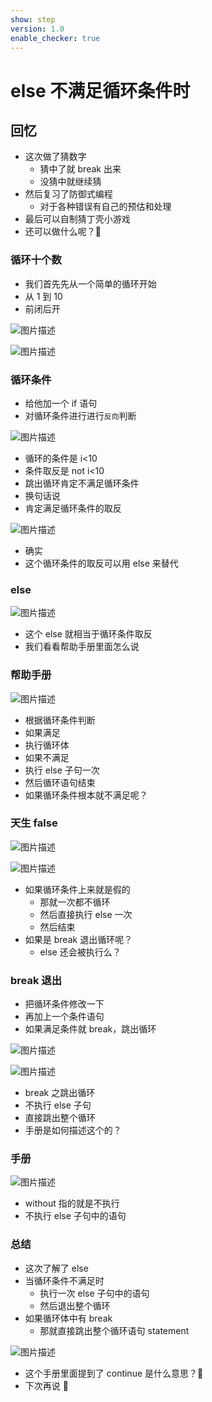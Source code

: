 ```yaml
---
show: step
version: 1.0
enable_checker: true
---
```


# else 不满足循环条件时

## 回忆

- 这次做了猜数字
  - 猜中了就 break 出来
  - 没猜中就继续猜
- 然后复习了防御式编程
  - 对于各种错误有自己的预估和处理
- 最后可以自制猜丁壳小游戏
- 还可以做什么呢？🤔

### 循环十个数

- 我们首先先从一个简单的循环开始
- 从 1 到 10
- 前闭后开

![图片描述](https://doc.shiyanlou.com/courses/uid1190679-20211006-1633482904185)

![图片描述](https://doc.shiyanlou.com/courses/uid1190679-20211006-1633482911046)

### 循环条件

- 给他加一个 if 语句
- 对循环条件进行进行`反向`判断

![图片描述](https://doc.shiyanlou.com/courses/uid1190679-20211006-1633483115380)

- 循环的条件是 i<10
- 条件取反是 not i<10
- 跳出循环肯定不满足循环条件
- 换句话说
- 肯定满足循环条件的取反

![图片描述](https://doc.shiyanlou.com/courses/uid1190679-20211006-1633483169904)

- 确实
- 这个循环条件的取反可以用 else 来替代

### else

![图片描述](https://doc.shiyanlou.com/courses/uid1190679-20211006-1633483250677)

- 这个 else 就相当于循环条件取反
- 我们看看帮助手册里面怎么说

### 帮助手册

![图片描述](https://doc.shiyanlou.com/courses/uid1190679-20211006-1633483565139)

- 根据循环条件判断
- 如果满足
- 执行循环体
- 如果不满足
- 执行 else 子句一次
- 然后循环语句结束
- 如果循环条件根本就不满足呢？

### 天生 false

![图片描述](https://doc.shiyanlou.com/courses/uid1190679-20211006-1633483686962)

![图片描述](https://doc.shiyanlou.com/courses/uid1190679-20211006-1633483693673)

- 如果循环条件上来就是假的
  - 那就一次都不循环
  - 然后直接执行 else 一次
  - 然后结束
- 如果是 break 退出循环呢？
  - else 还会被执行么？

### break 退出

- 把循环条件修改一下
- 再加上一个条件语句
- 如果满足条件就 break，跳出循环

![图片描述](https://doc.shiyanlou.com/courses/uid1190679-20211006-1633483872886)

![图片描述](https://doc.shiyanlou.com/courses/uid1190679-20211006-1633483911343)

- break 之跳出循环
- 不执行 else 子句
- 直接跳出整个循环
- 手册是如何描述这个的？

### 手册

![图片描述](https://doc.shiyanlou.com/courses/uid1190679-20211006-1633484018717)

- without 指的就是不执行
- 不执行 else 子句中的语句

### 总结

- 这次了解了 else
- 当循环条件不满足时
  - 执行一次 else 子句中的语句
  - 然后退出整个循环
- 如果循环体中有 break
  - 那就直接跳出整个循环语句 statement

![图片描述](https://doc.shiyanlou.com/courses/uid1190679-20211006-1633484217904)

- 这个手册里面提到了 continue 是什么意思？🤔
- 下次再说 👋
